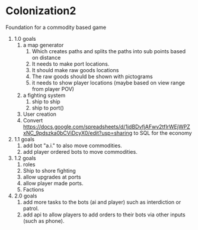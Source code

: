 # Colonization2
Foundation for a commodity based game

1. 1.0 goals
    1. a map generator
        1. Which creates paths and splits the paths into sub points based on distance
        2. It needs to make port locations.
        3. It should make raw goods locations
        4. The raw goods should be shown with pictograms
        5. it needs to show player locations (maybe based on view range from player POV)
    2. a fighting system
        1. ship to ship
        2. ship to port()
    3. User creation
    4. Convert  https://docs.google.com/spreadsheets/d/1jdBDvfjAFwv2tfIrWEjWPZxNC_9pdszka0bCViDcyX0/edit?usp=sharing to SQL for the economy
2. 1.1 goals
    1. add bot "a.i." to also move commodities.
    2. add player ordered bots to move commodities.
3. 1.2 goals
    1. roles
    2. Ship to shore fighting
    3. allow upgrades at ports
    4. allow player made ports.
    5. Factions
4. 2.0 goals
    1. add more tasks to the bots (ai and player) such as interdiction or patrol.
    2. add api to allow players to add orders to their bots via other inputs (such as phone).
